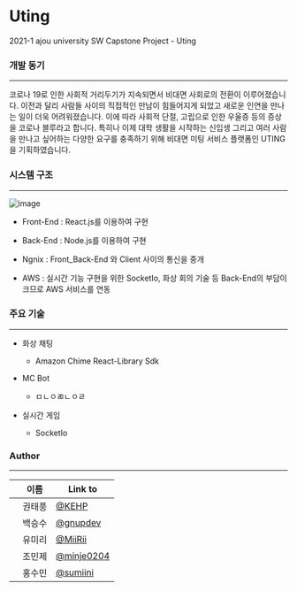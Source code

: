 # Uting
2021-1 ajou university SW Capstone Project - Uting


### 개발 동기
---
코로나 19로 인한 사회적 거리두기가 지속되면서 비대면 사회로의 전환이 이루어졌습니다. 이전과 달리 사람들 사이의 직접적인 만남이 힘들어지게 되었고 새로운 인연을 만나는 일이 더욱 어려워졌습니다. 이에 따라 사회적 단절, 고립으로 인한 우울증 등의 증상을 코로나 블루라고 합니다. 특히나 이제 대학 생활을 시작하는 신입생 그리고 여러 사람을 만나고 싶어하는 다양한 요구를 충족하기 위해 비대면 미팅 서비스 플랫폼인 UTING을 기획하였습니다.




### 시스템 구조
---
![image](https://user-images.githubusercontent.com/76544552/120697755-1396b500-c4e9-11eb-86e3-db2f0ff8acac.png)


* Front-End : React.js를 이용하여 구현  

* Back-End : Node.js를 이용하여 구현  

* Ngnix : Front_Back-End 와 Client 사이의 통신을 중개  

* AWS : 실시간 기능 구현을 위한 SocketIo, 화상 회의 기술 등 Back-End의 부담이 크므로 AWS 서비스를 연동  


### 주요 기술
---
+ 화상 채팅  
	+ Amazon Chime React-Library Sdk
 
+ MC Bot
	+ ㅁㄴㅇㄻㄴㅇㄹ


+ 실시간 게임
	+ SocketIo





### Author
---

|   |이름|Link to|
|------|---|---|
||권태풍|[@KEHP](https://github.com/KEHP-K)|
||백승수|[@gnupdev](https://github.com/gnupdev)|
||유미리|[@MiiRii](https://github.com/MiiiRiii)|
||조민제|[@minje0204](https://github.com/minje0204)|
||홍수민|[@sumiini](https://github.com/sumiini)|

